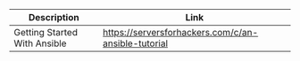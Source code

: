 | Description  | Link |
| ---- | ---- |
| Getting Started With Ansible | https://serversforhackers.com/c/an-ansible-tutorial |
